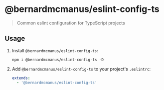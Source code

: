 # @bernardmcmanus/eslint-config-ts

> Common eslint configuration for TypeScript projects

## Usage

1. Install `@bernardmcmanus/eslint-config-ts`:

   ```
   npm i @bernardmcmanus/eslint-config-ts -D
   ```

2. Add `@bernardmcmanus/eslint-config-ts` to your project's `.eslintrc`:

   ```yaml
   extends:
     - '@bernardmcmanus/eslint-config-ts'
   ```
